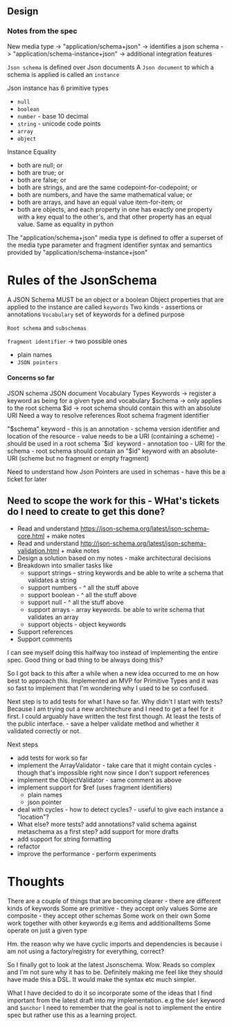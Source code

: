 ## Design

### Notes from the spec
New media type  -> "application/schema+json" -> identifies a json schema
                -> "application/schema-instance+json" -> additional integration features

`Json schema` is defined over Json documents
A `Json document` to which a schema is applied is called an `instance`

Json instance has 6 primitive types
* `null`
* `boolean`
* `number` - base 10 decimal
* `string` - unicode code points
* `array`
* `object`


Instance Equality
* both are null; or
* both are true; or
* both are false; or
* both are strings, and are the same codepoint-for-codepoint; or
* both are numbers, and have the same mathematical value; or
* both are arrays, and have an equal value item-for-item; or
* both are objects, and each property in one has exactly one property with a key equal to the other's, and that other property has an equal value.
Same as equality in python

The "application/schema+json" media type is defined to offer a superset of the media type parameter and fragment identifier syntax and semantics provided by "application/schema-instance+json"


# Rules of the JsonSchema
A JSON Schema MUST be an object or a boolean
Object properties that are applied to the instance are called `keywords`
Two kinds - assertions or annotations
`Vocabulary` set of keywords for a defined purpose


`Root schema` and `subschemas`

`fragment identifier` -> two possible ones
* plain names
* `JSON pointers`



#### Concerns so far
JSON schema
JSON document
Vocabulary
Types
Keywords -> register a keyword as being for a given type and vocabulary
    $schema -> only applies to the root schema
    $id -> root schema should contain this with an absolute URI
Need a way to resolve references
Root schema
fragment identifier

"$schema" keyword
    - this is an annotation
    - schema version identifier and location of the resource - value needs to be a URI (containing a scheme)
    - should be used in a root schema
`$id` keyword - annotation too
    - URI for the schema
    - root schema should contain an "$id" keyword with an absolute-URI (scheme but no fragment or empty fragment)

Need to understand how Json Pointers are used in schemas - have this be a ticket for later



## Need to scope the work for this - WHat's tickets do I need to create to get this done?
* Read and understand https://json-schema.org/latest/json-schema-core.html + make notes
* Read and understand http://json-schema.org/latest/json-schema-validation.html + make notes
* Design a solution based on my notes - make architectural decisions
* Breakdown into smaller tasks like
    - support strings - string keywords and be able to write a schema that validates a string
    - support numbers - ^ all the stuff above
    - support boolean - ^ all the stuff above
    - support null - ^ all the stuff above
    - support arrays - array keywords. be able to write schema that validates an array
    - support objects - object keywords
* Support references
* Support comments

I can see myself doing this halfway too instead of implementing the entire spec. Good thing or bad thing to be always doing this?


So I got back to this after a while when a new idea occurred to me on how best to approach this.
Implemented an MVP for Primitive Types and it was so fast to implement that I'm wondering why I used to be so confused.

Next step is to add tests for what I have so far.
Why didn't I start with tests? Because I am trying out a new architechure and I need to get a feel for it first. I could arguably have
written the test first though. At least the tests of the public interface. - save a helper validate method and whether it validated correctly
or not.

Next steps
* add tests for work so far
* implement the ArrayValidator - take care that it might contain cycles - though that's impossible right now since I don't support references
* implement the ObjectValidator - same comment as above
* implement support for $ref (uses fragment identifiers)
    * plain names
    * json pointer
* deal with cycles - how to detect cycles? - useful to give each instance a "location"?
* What else? more tests? add annotations? valid schema against metaschema as a first step? add support for more drafts
* add support for string formatting
* refactor
* improve the performance - perform experiments


# Thoughts
There are a couple of things that are becoming clearer - there are different kinds of keywords
Some are primitive - they accept only values
Some are composite - they accept other schemas
Some work on their own
Some work together with other keywords e.g items and additionalItems
Some operate on just a given type


Hm. the reason why we have cyclic imports and dependencies is because i am not using a factory/registry for everything, correct?


So I finally got to look at the latest Jsonschema. Wow. Reads so complex and I'm not sure why it has to be. Definitely making me feel like they should have made this a DSL.
It would make the syntax etc much simpler.

What I have decided to do it so incorporate some of the ideas that I find important from the latest draft into my implementation. e.g the `$def` keyword and `$anchor`
I need to remember that the goal is not to implement the entire spec but rather use this as a learning project.
